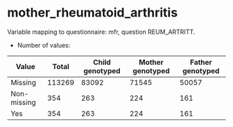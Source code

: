 # mother_rheumatoid_arthritis
Variable mapping to questionnaire: mfr, question REUM_ARTRITT.
- Number of values:

| Value | Total | Child genotyped | Mother genotyped | Father genotyped |
| ----- | ----- | --------------- | ---------------- | ---------------- |
| Missing | 113269 | 83092 | 71545 | 50057 |
| Non-missing | 354 | 263 | 224 | 161 |
| Yes | 354 | 263 | 224 |161 |



